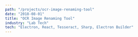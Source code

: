 ```yaml
---
path: "/projects/ocr-image-renaming-tool"
date: "2018-08-01"
title: "OCR Image Renaming Tool"
industry: "Lab Tech"
tech: "Electron, React, Tesseract, Sharp, Electron Builder"
---
```


